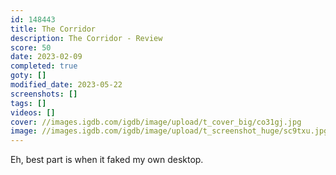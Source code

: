```yaml
---
id: 148443
title: The Corridor
description: The Corridor - Review
score: 50
date: 2023-02-09
completed: true
goty: []
modified_date: 2023-05-22
screenshots: []
tags: []
videos: []
cover: //images.igdb.com/igdb/image/upload/t_cover_big/co31gj.jpg
image: //images.igdb.com/igdb/image/upload/t_screenshot_huge/sc9txu.jpg
---
```

Eh, best part is when it faked my own desktop.